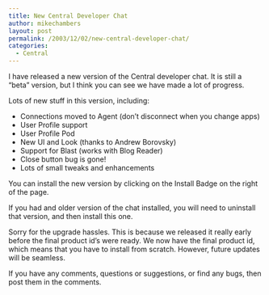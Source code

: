 ```yaml
---
title: New Central Developer Chat
author: mikechambers
layout: post
permalink: /2003/12/02/new-central-developer-chat/
categories:
  - Central
---
```



I have released a new version of the Central developer chat. It is still a &#8220;beta&#8221; version, but I think you can see we have made a lot of progress.

Lots of new stuff in this version, including:

*   Connections moved to Agent (don&#8217;t disconnect when you change apps)
*   User Profile support
*   User Profile Pod
*   New UI and Look (thanks to Andrew Borovsky)
*   Support for Blast (works with Blog Reader)
*   Close button bug is gone!
*   Lots of small tweaks and enhancements

You can install the new version by clicking on the Install Badge on the right of the page.

If you had and older version of the chat installed, you will need to uninstall that version, and then install this one.

Sorry for the upgrade hassles. This is because we released it really early before the final product id&#8217;s were ready. We now have the final product id, which means that you have to install from scratch. However, future updates will be seamless.

If you have any comments, questions or suggestions, or find any bugs, then post them in the comments.